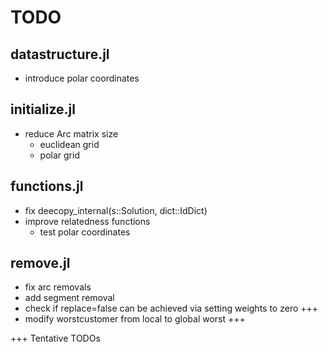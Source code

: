# TODO

## datastructure.jl
- introduce polar coordinates

## initialize.jl
- reduce Arc matrix size
    - euclidean grid
    - polar grid

## functions.jl
- fix deecopy_internal(s::Solution, dict::IdDict)
- improve relatedness functions
    - test polar coordinates

## remove.jl
- fix arc removals
- add segment removal
- check if replace=false can be achieved via setting weights to zero +++
- modify worstcustomer from local to global worst +++

+++ Tentative TODOs
